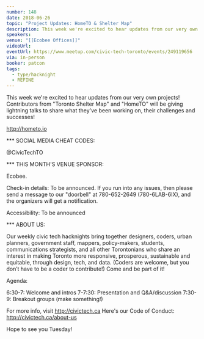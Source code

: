 ```yaml
---
number: 148
date: 2018-06-26
topic: "Project Updates: HomeTO & Shelter Map"
description: This week we're excited to hear updates from our very own projects! Contributors from "Toronto Shelter Map" and "HomeTO" will be giving lightning talks to share what they've been working on, their challenges and successes!
speakers: 
venue: "[[Ecobee Offices]]"
videoUrl: 
eventUrl: https://www.meetup.com/civic-tech-toronto/events/249119656
via: in-person
booker: patcon
tags:
  - type/hacknight
  - REFINE
---
```


This week we're excited to hear updates from our very own projects! Contributors from "Toronto Shelter Map" and "HomeTO" will be giving lightning talks to share what they've been working on, their challenges and successes!

http://hometo.io

*** SOCIAL MEDIA CHEAT CODES:

@CivicTechTO 

*** THIS MONTH'S VENUE SPONSOR:

Ecobee.

Check-in details: To be announced. If you run into any issues, then please send a message to our "doorbell" at 780-652-2649 (780-6LAB-6IX), and the organizers will get a notification.

Accessibility: To be announced

*** ABOUT US:

Our weekly civic tech hacknights bring together designers, coders, urban planners, government staff, mappers, policy-makers, students, communications strategists, and all other Torontonians who share an interest in making Toronto more responsive, prosperous, sustainable and equitable, through design, tech, and data. (Coders are welcome, but you don’t have to be a coder to contribute!) Come and be part of it!

Agenda:

6:30-7: Welcome and intros
7-7:30: Presentation and Q&A/discussion
7:30-9: Breakout groups (make something!)

For more info, visit http://civictech.ca
Here's our Code of Conduct: http://civictech.ca/about-us

Hope to see you Tuesday!